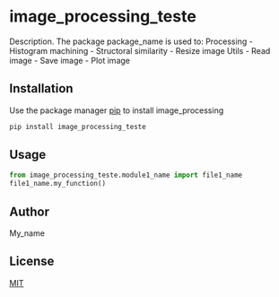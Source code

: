 # image_processing_teste

Description. 
The package package_name is used to:
	Processing
		- Histogram machining
		- Structoral similarity
		- Resize image
	Utils
		- Read image
		- Save image
		- Plot image

## Installation

Use the package manager [pip](https://pip.pypa.io/en/stable/) to install image_processing

```bash
pip install image_processing_teste
```

## Usage

```python
from image_processing_teste.module1_name import file1_name
file1_name.my_function()
```

## Author
My_name

## License
[MIT](https://choosealicense.com/licenses/mit/)
